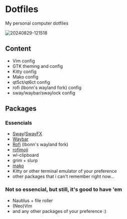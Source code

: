 # Dotfiles

My personal computer dotfiles

![20240829-121518](https://github.com/user-attachments/assets/637fdb55-d50b-439c-a022-4822e6a12077)

## Content

- Vim config
- GTK theming and config
- Kitty config
- Mako config
- qt5ct/qt6ct config
- rofi (lbonn's wayland fork) config
- sway/waybar/swaylock config

## Packages

### Essencials

- [Sway](https://github.com/swaywm/sway)/[SwayFX](https://github.com/WillPower3309/swayfx)
- [Waybar](https://github.com/Alexays/Waybar)
- [Rofi](https://github.com/lbonn/rofi) (lbonn's wayland fork)
- [rofimoji](https://github.com/fdw/rofimoji)
- wl-clipboard
- grim + slurp
- [mako](https://github.com/emersion/mako)
- Kitty or other terminal emulator of your preference
- other packages that i can't remember right now...

### Not so essencial, but still, it's good to have 'em

- Nautilus + file roller
- (Neo)Vim
- and any other packages of your preference :)
